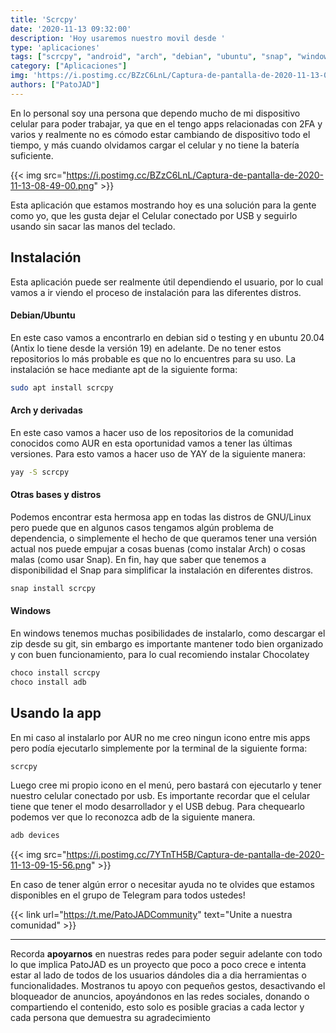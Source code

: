 ```yaml
---
title: 'Scrcpy'
date: '2020-11-13 09:32:00'
description: 'Hoy usaremos nuestro movil desde '
type: 'aplicaciones'
tags: ["scrcpy", "android", "arch", "debian", "ubuntu", "snap", "windows" , "integracion"]
category: ["Aplicaciones"]
img: 'https://i.postimg.cc/BZzC6LnL/Captura-de-pantalla-de-2020-11-13-08-49-00.png'
authors: ["PatoJAD"]
---
```




En lo personal soy una persona que dependo mucho de mi dispositivo celular para poder trabajar, ya que en el tengo apps relacionadas con 2FA y varios y realmente no es cómodo estar cambiando de dispositivo todo el tiempo, y más cuando olvidamos cargar el celular y no tiene la batería suficiente.


{{< img src="https://i.postimg.cc/BZzC6LnL/Captura-de-pantalla-de-2020-11-13-08-49-00.png" >}}


Esta aplicación que estamos mostrando hoy es una solución para la gente como yo, que les gusta dejar el Celular conectado por USB y seguirlo usando sin sacar las manos del teclado.




## Instalación



Esta aplicación puede ser realmente útil dependiendo el usuario, por lo cual vamos a ir viendo el proceso de instalación para las diferentes distros.




#### Debian/Ubuntu



En este caso vamos a encontrarlo en debian sid o testing y en ubuntu 20.04 (Antix lo tiene desde la versión 19) en adelante. De no tener estos repositorios lo más probable es que no lo encuentres para su uso. La instalación se hace mediante apt de la siguiente forma:



```bash
sudo apt install scrcpy
```




#### Arch y derivadas



En este caso vamos a hacer uso de los repositorios de la comunidad conocidos como AUR en esta oportunidad vamos a tener las últimas versiones. Para esto vamos a hacer uso de YAY de la siguiente manera:



```bash
yay -S scrcpy
```




#### Otras bases y distros



Podemos encontrar esta hermosa app en todas las distros de GNU/Linux pero puede que en algunos casos tengamos algún problema de dependencia, o simplemente el hecho de que queramos tener una versión actual nos puede empujar a cosas buenas (como instalar Arch) o cosas malas (como usar Snap). En fin, hay que saber que tenemos a disponibilidad el Snap para simplificar la instalación en diferentes distros.



```bash
snap install scrcpy
```




#### Windows



En windows tenemos muchas posibilidades de instalarlo, como descargar el zip desde su git, sin embargo es importante mantener todo bien organizado y con buen funcionamiento, para lo cual recomiendo instalar Chocolatey



```cmd
choco install scrcpy
choco install adb
```




## Usando la app



En mi caso al instalarlo por AUR no me creo ningun icono entre mis apps pero podía ejecutarlo simplemente por la terminal de la siguiente forma:



```bash
scrcpy
```



Luego cree mi propio icono en el menú, pero bastará con ejecutarlo y tener nuestro celular conectado por usb. Es importante recordar que el celular tiene que tener el modo desarrollador y el USB debug. Para chequearlo podemos ver que lo reconozca adb de la siguiente manera.



```bash
adb devices
```


{{< img src="https://i.postimg.cc/7YTnTH5B/Captura-de-pantalla-de-2020-11-13-09-15-56.png" >}}


En caso de tener algún error o necesitar ayuda no te olvides que estamos disponibles en el grupo de Telegram para todos ustedes!


{{< link url="https://t.me/PatoJADCommunity" text="Unite a nuestra comunidad" >}}



---



Recorda **apoyarnos** en nuestras redes para poder seguir adelante con todo lo que implica PatoJAD es un proyecto que poco a poco crece e intenta estar al lado de todos de los usuarios dándoles dia a dia herramientas o funcionalidades. Mostranos tu apoyo con pequeños gestos, desactivando el bloqueador de anuncios, apoyándonos en las redes sociales, donando o compartiendo el contenido, esto solo es posible gracias a cada lector y cada persona que demuestra su agradecimiento
